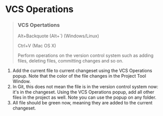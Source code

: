 # VCS Operations

> ### VCS Opertations
> Alt+Backquote (Alt+`) (Windows/Linux)
>
>  Ctrl+V (Mac OS X)
>
> Perform operations on the version control system such as adding files, deleting files, committing changes and so on.



1. Add the current file to current changeset using the VCS Operations popup.
   Note that the color of the file changes in the Project Tool Window.
2. In Git, this does not mean the file is in the version control system now: it's in the changeset.
   Using the VCS Operations popup, add all other files in the project as well.
   Note you can use the popup on any folder.
3. All file should be green now, meaning they are added to the current changeset.
